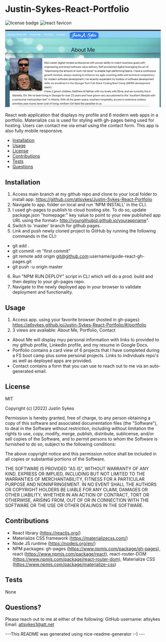 # Justin-Sykes-React-Portfolio

![license badge](https://img.shields.io/badge/license-MIT-brightgreen)
![react favicon](./public/react-favicon.ico)

![App screenshot](./src/Assets/Images/react-portfolio-screenshot.png)

React web application that displays my profile and 6 modern web apps in a portfolio. Materialize css is used for styling with gh-pages being used for hosting. Users can contact me via email using the contact form. This app is also fully mobile responsive.

- [Installation](#installation)
- [Usage](#usage)
- [License](#license)
- [Contributions](#contributions)
- [Tests](#test)
- [Questions](#questions)

## Installation

1. Access main branch at my github repo and clone to your local folder to install app: https://github.com/atlsykes/Justin-Sykes-React-Portfolio
2. Navigate to app. folder on local and run 'NPM INSTALL' in the CLI.
3. I used gh-pages to publish to cloud hosting site. To do so, update package.json "homepage:" key value to point to your new published app URL using the format> http://yourgithubid.github.io/yourappname".
4. Switch to 'master' branch for github pages.
5. Link and push newly cloned project to GitHub by running the following commands in the CLI:

- git add .
- git commit -m "first commit"
- git remote add origin git@github.com:username/guide-react-gh-pages.git
- git push -u origin master

6. Run "NPM RUN DEPLOY" script in CLI which will do a prod. build and then deploy to your gh-pages repo.
7. Navigate to the newly deployed app in your browser to validate deployment and functionality.

## Usage

1. Access app. using your favorite browser (hosted in gh-pages): https://atlsykes.github.io/Justin-Sykes-React-Portfolio/#/portfolio
2. 3 views are available: About Me, Portfolio, Contact

- About Me will display myu personal information with links to provided to my github profile, LinkedIn profile, and my resume in Google Docs.
- Portfolio contains a card view of 6 projects that I have completed during a FS boot camp plus some personal projects. Links to individuals repo's as well as deployed apps are provided.
- Contact contains a form that you can use to reach out to me via an auto-generated email.

## License

MIT

Copyright (c) [2022] Justin Sykes

Permission is hereby granted, free of charge, to any person obtaining a copy
of this software and associated documentation files (the "Software"), to deal
in the Software without restriction, including without limitation the rights
to use, copy, modify, merge, publish, distribute, sublicense, and/or sell
copies of the Software, and to permit persons to whom the Software is
furnished to do so, subject to the following conditions:

The above copyright notice and this permission notice shall be included in all
copies or substantial portions of the Software.

THE SOFTWARE IS PROVIDED "AS IS", WITHOUT WARRANTY OF ANY KIND, EXPRESS OR
IMPLIED, INCLUDING BUT NOT LIMITED TO THE WARRANTIES OF MERCHANTABILITY,
FITNESS FOR A PARTICULAR PURPOSE AND NONINFRINGEMENT. IN NO EVENT SHALL THE
AUTHORS OR COPYRIGHT HOLDERS BE LIABLE FOR ANY CLAIM, DAMAGES OR OTHER
LIABILITY, WHETHER IN AN ACTION OF CONTRACT, TORT OR OTHERWISE, ARISING FROM,
OUT OF OR IN CONNECTION WITH THE SOFTWARE OR THE USE OR OTHER DEALINGS IN THE
SOFTWARE.

## Contributions

- React library (https://reactjs.org/)
- Materialize CSS framework (https://materializecss.com/)
- Node JS runtime (https://nodejs.org/en/)
- NPM packages: gh-pages (https://www.npmjs.com/package/gh-pages), react (https://www.npmjs.com/package/react), react-router-DOM (https://www.npmjs.com/package/react-router-dom), Materialize CSS (https://www.npmjs.com/package/materialize-css)

## Tests

None

## Questions?

Please reach out to me at either of the following:
GitHub username: atlsykes
Email: atlsykes1@att.net

---This README was generated using nice-readme-generator :-) ---
